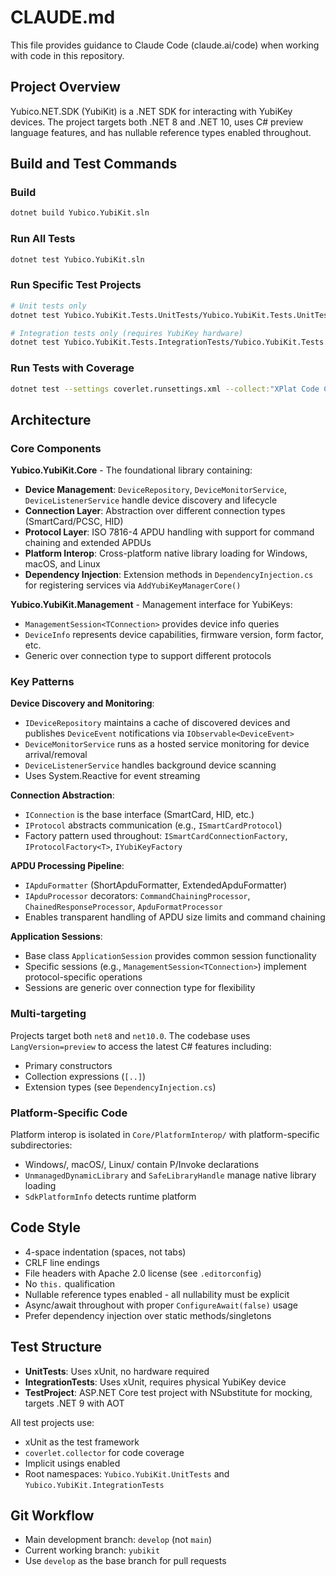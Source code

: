 # CLAUDE.md

This file provides guidance to Claude Code (claude.ai/code) when working with code in this repository.

## Project Overview

Yubico.NET.SDK (YubiKit) is a .NET SDK for interacting with YubiKey devices. The project targets both .NET 8 and .NET 10, uses C# preview language features, and has nullable reference types enabled throughout.

## Build and Test Commands

### Build
```bash
dotnet build Yubico.YubiKit.sln
```

### Run All Tests
```bash
dotnet test Yubico.YubiKit.sln
```

### Run Specific Test Projects
```bash
# Unit tests only
dotnet test Yubico.YubiKit.Tests.UnitTests/Yubico.YubiKit.Tests.UnitTests.csproj

# Integration tests only (requires YubiKey hardware)
dotnet test Yubico.YubiKit.Tests.IntegrationTests/Yubico.YubiKit.Tests.IntegrationTests.csproj
```

### Run Tests with Coverage
```bash
dotnet test --settings coverlet.runsettings.xml --collect:"XPlat Code Coverage"
```

## Architecture

### Core Components

**Yubico.YubiKit.Core** - The foundational library containing:
- **Device Management**: `DeviceRepository`, `DeviceMonitorService`, `DeviceListenerService` handle device discovery and lifecycle
- **Connection Layer**: Abstraction over different connection types (SmartCard/PCSC, HID)
- **Protocol Layer**: ISO 7816-4 APDU handling with support for command chaining and extended APDUs
- **Platform Interop**: Cross-platform native library loading for Windows, macOS, and Linux
- **Dependency Injection**: Extension methods in `DependencyInjection.cs` for registering services via `AddYubiKeyManagerCore()`

**Yubico.YubiKit.Management** - Management interface for YubiKeys:
- `ManagementSession<TConnection>` provides device info queries
- `DeviceInfo` represents device capabilities, firmware version, form factor, etc.
- Generic over connection type to support different protocols

### Key Patterns

**Device Discovery and Monitoring**:
- `IDeviceRepository` maintains a cache of discovered devices and publishes `DeviceEvent` notifications via `IObservable<DeviceEvent>`
- `DeviceMonitorService` runs as a hosted service monitoring for device arrival/removal
- `DeviceListenerService` handles background device scanning
- Uses System.Reactive for event streaming

**Connection Abstraction**:
- `IConnection` is the base interface (SmartCard, HID, etc.)
- `IProtocol` abstracts communication (e.g., `ISmartCardProtocol`)
- Factory pattern used throughout: `ISmartCardConnectionFactory`, `IProtocolFactory<T>`, `IYubiKeyFactory`

**APDU Processing Pipeline**:
- `IApduFormatter` (ShortApduFormatter, ExtendedApduFormatter)
- `IApduProcessor` decorators: `CommandChainingProcessor`, `ChainedResponseProcessor`, `ApduFormatProcessor`
- Enables transparent handling of APDU size limits and command chaining

**Application Sessions**:
- Base class `ApplicationSession` provides common session functionality
- Specific sessions (e.g., `ManagementSession<TConnection>`) implement protocol-specific operations
- Sessions are generic over connection type for flexibility

### Multi-targeting

Projects target both `net8` and `net10.0`. The codebase uses `LangVersion=preview` to access the latest C# features including:
- Primary constructors
- Collection expressions (`[..]`)
- Extension types (see `DependencyInjection.cs`)

### Platform-Specific Code

Platform interop is isolated in `Core/PlatformInterop/` with platform-specific subdirectories:
- Windows/, macOS/, Linux/ contain P/Invoke declarations
- `UnmanagedDynamicLibrary` and `SafeLibraryHandle` manage native library loading
- `SdkPlatformInfo` detects runtime platform

## Code Style

- 4-space indentation (spaces, not tabs)
- CRLF line endings
- File headers with Apache 2.0 license (see `.editorconfig`)
- No `this.` qualification
- Nullable reference types enabled - all nullability must be explicit
- Async/await throughout with proper `ConfigureAwait(false)` usage
- Prefer dependency injection over static methods/singletons

## Test Structure

- **UnitTests**: Uses xUnit, no hardware required
- **IntegrationTests**: Uses xUnit, requires physical YubiKey device
- **TestProject**: ASP.NET Core test project with NSubstitute for mocking, targets .NET 9 with AOT

All test projects use:
- xUnit as the test framework
- `coverlet.collector` for code coverage
- Implicit usings enabled
- Root namespaces: `Yubico.YubiKit.UnitTests` and `Yubico.YubiKit.IntegrationTests`

## Git Workflow

- Main development branch: `develop` (not `main`)
- Current working branch: `yubikit`
- Use `develop` as the base branch for pull requests
